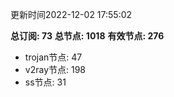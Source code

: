 更新时间2022-12-02 17:55:02

**总订阅: 73**
**总节点: 1018**
**有效节点: 276**
- trojan节点: 47
- v2ray节点: 198
- ss节点: 31
